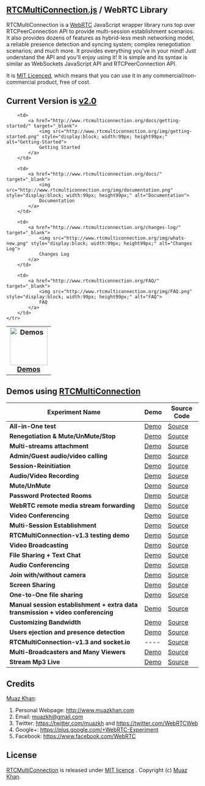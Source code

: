 ## [RTCMultiConnection.js](http://www.rtcmulticonnection.org/) / WebRTC Library

RTCMultiConnection is a <a href="https://www.webrtc-experiment.com/">WebRTC</a> JavaScript wrapper library runs top over RTCPeerConnection API to provide multi-session establishment scenarios. It also provides dozens of features as hybrid-less mesh networking model, a reliable presence detection and syncing system; complex renegotiation scenarios; and much more. It provides everything you've in your mind! Just understand the API and you'll enjoy using it! It is simple and its syntax is similar as WebSockets JavaScript API and RTCPeerConnection API.

It is <a href="https://www.webrtc-experiment.com/licence/">MIT Licenced</a>, which means that you can use it in any commercial/non-commercial product, free of cost.

## Current Version is [v2.0](http://www.rtcmulticonnection.org/changes-log/#v2.0)

<table style="font-size:18px; font-weight:bold; margin:0; padding:0; margin-left:auto; margin-right:auto; text-align:center;">
    <tr>
        <td>
            <a href="https://www.webrtc-experiment.com/RTCMultiConnection/" target="_blank">
                <img src="http://www.rtcmulticonnection.org/img/demo.png" style="display:block; width:99px; height99px;" alt="Demos">
                Demos
            </a>
        </td>
        
        <td>
            <a href="http://www.rtcmulticonnection.org/docs/getting-started/" target="_blank">
                <img src="http://www.rtcmulticonnection.org/img/getting-started.png" style="display:block; width:99px; height99px;" alt="Getting-Started">
                Getting Started
            </a>
        </td>
        
        <td>
            <a href="http://www.rtcmulticonnection.org/docs/" target="_blank">
                <img src="http://www.rtcmulticonnection.org/img/documentation.png" style="display:block; width:99px; height99px;" alt="Documentation">
                Documentation
            </a>
        </td>
        
        <td>
            <a href="http://www.rtcmulticonnection.org/changes-log/" target="_blank">
                <img src="http://www.rtcmulticonnection.org/img/whats-new.png" style="display:block; width:99px; height99px;" alt="Changes Log">
                Changes Log
            </a>
        </td>
        
        <td>
            <a href="http://www.rtcmulticonnection.org/FAQ/" target="_blank">
                <img src="http://www.rtcmulticonnection.org/img/FAQ.png" style="display:block; width:99px; height99px;" alt="FAQ">
                FAQ
            </a>
        </td>
    </tr>
</table>

## Demos using [RTCMultiConnection](http://www.RTCMultiConnection.org/)

| Experiment Name        | Demo           | Source Code |
| ------------- |-------------|-------------|
| **All-in-One test** | [Demo](https://www.webrtc-experiment.com/RTCMultiConnection/) | [Source](https://github.com/muaz-khan/WebRTC-Experiment/blob/master/RTCMultiConnection/demos/all-in-one.html) |
| **Renegotiation & Mute/UnMute/Stop** | [Demo](https://www.webrtc-experiment.com/RTCMultiConnection/Renegotiation.html) | [Source](https://github.com/muaz-khan/WebRTC-Experiment/blob/master/RTCMultiConnection/demos/Renegotiation.html) |
| **Multi-streams attachment** | [Demo](https://www.webrtc-experiment.com/RTCMultiConnection/multi-streams-attachment.html) | [Source](https://github.com/muaz-khan/WebRTC-Experiment/blob/master/RTCMultiConnection/demos/multi-streams-attachment.html) |
| **Admin/Guest audio/video calling** | [Demo](https://www.webrtc-experiment.com/RTCMultiConnection/admin-guest.html) | [Source](https://github.com/muaz-khan/WebRTC-Experiment/blob/master/RTCMultiConnection/demos/admin-guest.html) |
| **Session-Reinitiation** | [Demo](https://www.webrtc-experiment.com/RTCMultiConnection/session-reinitiation.html) | [Source](https://github.com/muaz-khan/WebRTC-Experiment/blob/master/RTCMultiConnection/demos/session-reinitiation.html) |
| **Audio/Video Recording** | [Demo](https://www.webrtc-experiment.com/RTCMultiConnection/RecordRTC-and-RTCMultiConnection.html) | [Source](https://github.com/muaz-khan/WebRTC-Experiment/blob/master/RTCMultiConnection/demos/RecordRTC-and-RTCMultiConnection.html) |
| **Mute/UnMute** | [Demo](https://www.webrtc-experiment.com/RTCMultiConnection/mute-unmute.html) | [Source](https://github.com/muaz-khan/WebRTC-Experiment/blob/master/RTCMultiConnection/demos/mute-unmute.html) |
| **Password Protected Rooms** | [Demo](https://www.webrtc-experiment.com/RTCMultiConnection/password-protect-rooms.html) | [Source](https://github.com/muaz-khan/WebRTC-Experiment/blob/master/RTCMultiConnection/demos/password-protect-rooms.html) |
| **WebRTC remote media stream forwarding** | [Demo](https://www.webrtc-experiment.com/RTCMultiConnection/remote-stream-forwarding.html) | [Source](https://github.com/muaz-khan/WebRTC-Experiment/blob/master/RTCMultiConnection/demos/remote-stream-forwarding.html) |
| **Video Conferencing** | [Demo](https://www.webrtc-experiment.com/RTCMultiConnection/videoconferencing.html) | [Source](https://github.com/muaz-khan/WebRTC-Experiment/blob/master/RTCMultiConnection/demos/videoconferencing.html) |
| **Multi-Session Establishment** | [Demo](https://www.webrtc-experiment.com/RTCMultiConnection/multi-session-establishment.html) | [Source](https://github.com/muaz-khan/WebRTC-Experiment/blob/master/RTCMultiConnection/demos/multi-session-establishment.html) |
| **RTCMultiConnection-v1.3 testing demo** | [Demo](https://www.webrtc-experiment.com/RTCMultiConnection/RTCMultiConnection-v1.3-demo.html) | [Source](https://github.com/muaz-khan/WebRTC-Experiment/blob/master/RTCMultiConnection/demos/RTCMultiConnection-v1.3-demo.html) |
| **Video Broadcasting** | [Demo](https://www.webrtc-experiment.com/RTCMultiConnection/video-broadcasting.html) | [Source](https://github.com/muaz-khan/WebRTC-Experiment/blob/master/RTCMultiConnection/demos/video-broadcasting.html) |
| **File Sharing + Text Chat** | [Demo](https://www.webrtc-experiment.com/RTCMultiConnection/group-file-sharing-plus-text-chat.html) | [Source](https://github.com/muaz-khan/WebRTC-Experiment/blob/master/RTCMultiConnection/demos/group-file-sharing-plus-text-chat.html) |
| **Audio Conferencing** | [Demo](https://www.webrtc-experiment.com/RTCMultiConnection/audioconferencing.html) | [Source](https://github.com/muaz-khan/WebRTC-Experiment/blob/master/RTCMultiConnection/demos/audioconferencing.html) |
| **Join with/without camera** | [Demo](https://www.webrtc-experiment.com/RTCMultiConnection/join-with-or-without-camera.html) | [Source](https://github.com/muaz-khan/WebRTC-Experiment/blob/master/RTCMultiConnection/demos/join-with-or-without-camera.html) |
| **Screen Sharing** | [Demo](https://www.webrtc-experiment.com/RTCMultiConnection/screen-sharing.html) | [Source](https://github.com/muaz-khan/WebRTC-Experiment/blob/master/RTCMultiConnection/demos/screen-sharing.html) |
| **One-to-One file sharing** | [Demo](https://www.webrtc-experiment.com/RTCMultiConnection/one-to-one-filesharing.html) | [Source](https://github.com/muaz-khan/WebRTC-Experiment/blob/master/RTCMultiConnection/demos/one-to-one-filesharing.html) |
| **Manual session establishment + extra data transmission + video conferencing** | [Demo](https://www.webrtc-experiment.com/RTCMultiConnection/manual-session-establishment-plus-extra-data-transmission-plus-videoconferencing.html) | [Source](https://github.com/muaz-khan/WebRTC-Experiment/blob/master/RTCMultiConnection/demos/manual-session-establishment-plus-extra-data-transmission-plus-videoconferencing.html) |
| **Customizing Bandwidth** | [Demo](https://www.webrtc-experiment.com/RTCMultiConnection/bandwidth.html) | [Source](https://github.com/muaz-khan/WebRTC-Experiment/blob/master/RTCMultiConnection/demos/bandwidth.html) |
| **Users ejection and presence detection** | [Demo](https://www.webrtc-experiment.com/RTCMultiConnection/users-ejection.html) | [Source](https://github.com/muaz-khan/WebRTC-Experiment/blob/master/RTCMultiConnection/demos/users-ejection.html) |
| **RTCMultiConnection-v1.3 and socket.io** | ---- | [Source](https://github.com/muaz-khan/WebRTC-Experiment/blob/master/RTCMultiConnection/demos/RTCMultiConnection-v1.3-and-socket.io.html) |
| **Multi-Broadcasters and Many Viewers** | [Demo](https://www.webrtc-experiment.com/RTCMultiConnection/Multi-Broadcasters-and-Many-Viewers.html) | [Source](https://github.com/muaz-khan/WebRTC-Experiment/blob/master/RTCMultiConnection/demos/Multi-Broadcasters-and-Many-Viewers.html) |
| **Stream Mp3 Live** | [Demo](https://www.webrtc-experiment.com/RTCMultiConnection/stream-mp3-live.html) | [Source](https://github.com/muaz-khan/WebRTC-Experiment/blob/master/RTCMultiConnection/demos/stream-mp3-live.html) |

## Credits

[Muaz Khan](https://github.com/muaz-khan):

1. Personal Webpage: http://www.muazkhan.com
2. Email: muazkh@gmail.com
3. Twitter: https://twitter.com/muazkh and https://twitter.com/WebRTCWeb
4. Google+: https://plus.google.com/+WebRTC-Experiment
5. Facebook: https://www.facebook.com/WebRTC

## License

[RTCMultiConnection](https://github.com/muaz-khan/RTCMultiConnection) is released under [MIT licence](https://www.webrtc-experiment.com/licence/) . Copyright (c) [Muaz Khan](https://plus.google.com/+MuazKhan).
